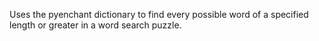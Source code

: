 Uses the pyenchant dictionary to find every possible word of a specified length or greater in a word search puzzle.

